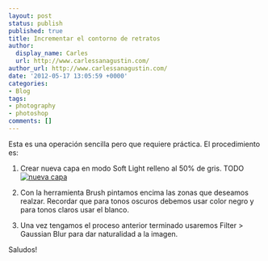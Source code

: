 ```yaml
---
layout: post
status: publish
published: true
title: Incrementar el contorno de retratos
author:
  display_name: Carles
  url: http://www.carlessanagustin.com/
author_url: http://www.carlessanagustin.com/
date: '2012-05-17 13:05:59 +0000'
categories:
- Blog
tags:
- photography
- photoshop
comments: []
---
```

Esta es una operación sencilla pero que requiere práctica. El procedimiento es:

1.  Crear nueva capa en modo Soft Light relleno al 50% de gris.
TODO
[![nueva capa](/images/posts/contorno.png)](/images/posts/contorno.png)

1.  Con la herramienta Brush pintamos encima las zonas que deseamos realzar. Recordar que para tonos oscuros debemos usar color negro y para tonos claros usar el blanco.
2.  Una vez tengamos el proceso anterior terminado usaremos Filter > Gaussian Blur para dar naturalidad a la imagen.

Saludos!
